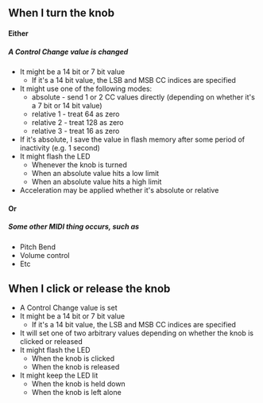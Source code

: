 ## When I turn the knob

#### Either

##### A Control Change value is changed
- It might be a 14 bit or 7 bit value
    - If it's a 14 bit value, the LSB and MSB CC indices are specified
- It might use one of the following modes:
    - absolute      - send 1 or 2 CC values directly (depending on whether it's a 7 bit or 14 bit value)
    - relative 1    - treat 64 as zero
    - relative 2    - treat 128 as zero
    - relative 3    - treat 16 as zero
- If it's absolute, I save the value in flash memory after some period of inactivity (e.g. 1 second)
- It might flash the LED
    - Whenever the knob is turned
    - When an absolute value hits a low limit
    - When an absolute value hits a high limit
- Acceleration may be applied whether it's absolute or relative

#### Or

##### Some other MIDI thing occurs, such as
- Pitch Bend
- Volume control
- Etc

## When I click or release the knob

- A Control Change value is set
- It might be a 14 bit or 7 bit value
    - If it's a 14 bit value, the LSB and MSB CC indices are specified
- It will set one of two arbitrary values depending on whether the knob is clicked or released
- It might flash the LED
    - When the knob is clicked
    - When the knob is released
- It might keep the LED lit
    - When the knob is held down
    - When the knob is left alone
